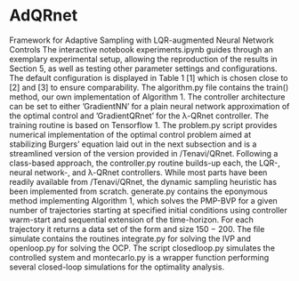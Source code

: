 # AdQRnet
Framework for Adaptive Sampling with LQR-augmented Neural Network Controls
The interactive notebook experiments.ipynb guides through an exemplary experimental setup, allowing the reproduction of the results in Section 5, as well as testing other parameter settings and configurations. The default configuration is displayed in Table 1 [1] which is chosen close to [2] and [3] to ensure comparability.
The algorithm.py file contains the train() method, our own implementation of Algorithm 1. The controller architecture can be set to either ’GradientNN’ for a plain neural network approximation of the optimal control and ’GradientQRnet’ for the λ-QRnet controller. The training routine is based on Tensorflow 1.
The problem.py script provides numerical implementation of the optimal control problem aimed at stabilizing Burgers’ equation laid out in the next subsection and is a streamlined version of the version provided in /Tenavi/QRnet.
Following a class-based approach, the controller.py routine builds-up each, the LQR-, neural network-, and λ-QRnet controllers. While most parts have been readily available from /Tenavi/QRnet, the dynamic sampling heuristic has been implemented from scratch.
generate.py contains the eponymous method implementing Algorithm 1, which solves the PMP-BVP for a given number of trajectories starting at specified initial conditions using controller warm-start and sequential extension of the time-horizon. For each trajectory it returns a data set of the form and size 150 − 200.
The file simulate contains the routines integrate.py for solving the IVP and openloop.py for solving the OCP. The script closedloop.py simulates the controlled system and montecarlo.py is a wrapper function performing several closed-loop simulations for the optimality analysis.
